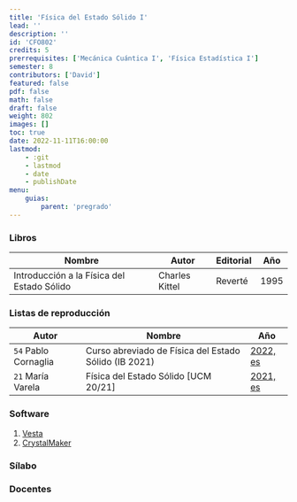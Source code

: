 ```yaml
---
title: 'Física del Estado Sólido I'
lead: ''
description: ''
id: 'CFO802'
credits: 5
prerrequisites: ['Mecánica Cuántica I', 'Física Estadística I']
semester: 8
contributors: ['David']
featured: false
pdf: false
math: false
draft: false
weight: 802
images: []
toc: true
date: 2022-11-11T16:00:00
lastmod:
    - :git
    - lastmod
    - date
    - publishDate
menu:
    guias:
        parent: 'pregrado'
---
```


### Libros

| Nombre | Autor | Editorial | Año |
| --- | --- | --- | --- |
| Introducción a la Física del Estado Sólido | Charles Kittel | Reverté | 1995 |

### Listas de reproducción

| Autor | Nombre | Año |
| --- | --- | --- |
| `54` Pablo Cornaglia | Curso abreviado de Física del Estado Sólido (IB 2021) | [2022, es](https://www.youtube.com/playlist?list=PLt0p9VyP1dONpYkXDhDlE9wY5X9nyxwST) |
| `21` María Varela | Física del Estado Sólido [UCM 20/21] | [2021, es](https://www.youtube.com/playlist?list=PLppzU9a2axuTsADX5nfh7rsk0htwdxuZe) |

### Software

1. [Vesta](https://jp-minerals.org/vesta/en/)
2. [CrystalMaker](https://crystalmaker.com/)

### Sílabo

### Docentes

